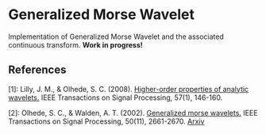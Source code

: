# Generalized Morse Wavelet

Implementation of Generalized Morse Wavelet and the associated continuous transform. **Work in progress!**

## References

[1]: Lilly, J. M., & Olhede, S. C. (2008). [Higher-order properties of analytic wavelets.](https://arxiv.org/pdf/0802.2377.pdf) IEEE Transactions on Signal Processing, 57(1), 146-160.

[2]: Olhede, S. C., & Walden, A. T. (2002). [Generalized morse wavelets.](https://pdfs.semanticscholar.org/4a84/7bcd05bc22e2271b6ff695fbe5540755b56d.pdf) IEEE Transactions on Signal Processing, 50(11), 2661-2670. [Arxiv](https://arxiv.org/pdf/0802.2377.pdf)
